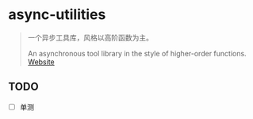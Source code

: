 # async-utilities

> 一个异步工具库，风格以高阶函数为主。
>
> An asynchronous tool library in the style of higher-order functions.
> [Website](https://bowencool.github.io/async-utilities/)

## TODO

- [ ] 单测
